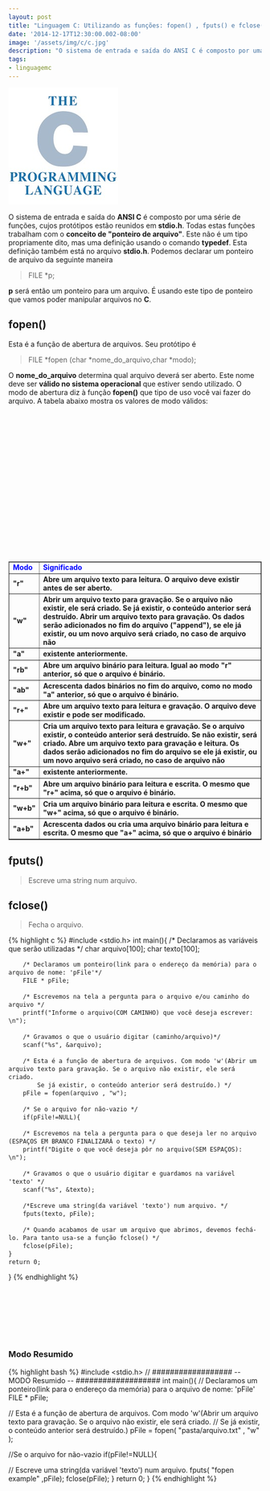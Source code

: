 ```yaml
---
layout: post
title: "Linguagem C: Utilizando as funções: fopen() , fputs() e fclose()"
date: '2014-12-17T12:30:00.002-08:00'
image: '/assets/img/c/c.jpg'
description: "O sistema de entrada e saída do ANSI C é composto por uma série de funções, cujos protótipos estão reunidos em stdio.h."
tags:
- linguagemc
---
```

![Linguagem C: Utilizando as funções: fopen() , fputs() e fclose()](/assets/img/c/c.jpg "Linguagem C: Utilizando as funções: fopen() , fputs() e fclose()")

O sistema de entrada e saída do __ANSI C__ é composto por uma série de funções, cujos protótipos estão reunidos em __stdio.h__. Todas estas funções trabalham com o __conceito de "ponteiro de arquivo"__. Este não é um tipo propriamente dito, mas uma definição usando o comando __typedef__. Esta definição também está no arquivo __stdio.h__. Podemos declarar um ponteiro de arquivo da seguinte maneira

> FILE *p;

__p__ será então um ponteiro para um arquivo. É usando este tipo de ponteiro que vamos poder manipular arquivos no __C__.

## fopen()

Esta é a função de abertura de arquivos. Seu protótipo é

> FILE *fopen (char *nome_do_arquivo,char *modo);

O __nome_do_arquivo__ determina qual arquivo deverá ser aberto. Este nome deve ser __válido no sistema operacional__ que estiver sendo utilizado. O modo de abertura diz à função __fopen()__ que tipo de uso você vai fazer do arquivo. A tabela abaixo mostra os valores de modo válidos:

<!-- QUADRADO -->
<script async src="//pagead2.googlesyndication.com/pagead/js/adsbygoogle.js"></script>
<ins class="adsbygoogle"
style="display:inline-block;width:336px;height:280px"
data-ad-client="ca-pub-2838251107855362"
data-ad-slot="5351066970"></ins>
<script>
(adsbygoogle = window.adsbygoogle || []).push({});
</script>

<table border="1">
<tbody>
<tr>
<td><b><span style="color: blue;">Modo</span></b></td>  <td><b><span style="color: blue;">Significado</span></b></td>
</tr>
<tr>
<td><b>"r" </b></td>  <td><b>Abre um arquivo texto para leitura. O arquivo deve existir antes de ser aberto.</b></td>
</tr>
<tr>
<td><b>"w"</b></td>  <td><b>Abrir um arquivo texto para gravação. Se o arquivo não existir, ele será criado. Se já existir, o conteúdo anterior será destruído.
        Abrir um arquivo texto para gravação. Os dados serão adicionados no fim do arquivo ("append"), se ele já existir, ou um novo arquivo será criado, no caso de arquivo não</b></td></tr>
<tr>
<td><b>"a"</b></td>  <td><b>existente anteriormente.</b></td></tr>
<tr>
<td><b>"rb"</b></td>  <td><b>Abre um arquivo binário para leitura. Igual ao modo "r" anterior, só que o arquivo é binário.</b></td></tr>
<tr><td><b>"ab"</b></td>  <td><b>Acrescenta dados binários no fim do arquivo, como no modo "a" anterior, só que o arquivo é binário.</b></td></tr>
<tr><td><b>"r+"</b></td>  <td><b>Abre um arquivo texto para leitura e gravação. O arquivo deve existir e pode ser modificado.</b></td></tr>
<tr><td><b>"w+"</b></td>  <td><b>Cria um arquivo texto para leitura e gravação. Se o arquivo existir, o conteúdo anterior será destruído. Se não existir, será criado.
        Abre um arquivo texto para gravação e leitura. Os dados serão adicionados no fim do arquivo se ele já existir, ou um novo arquivo será criado, no caso de arquivo não</b></td></tr>
<tr><td><b>"a+"</b></td>  <td><b>existente anteriormente.</b></td></tr>
<tr><td><b>"r+b"</b></td>  <td><b>Abre um arquivo binário para leitura e escrita. O mesmo que "r+" acima, só que o arquivo é binário.</b></td></tr>
<tr><td><b>"w+b"</b></td>  <td><b>Cria um arquivo binário para leitura e escrita. O mesmo que "w+" acima, só que o arquivo é binário.</b></td></tr>
<tr><td><b>"a+b"</b></td>  <td><b>Acrescenta dados ou cria uma arquivo binário para leitura e escrita. O mesmo que "a+" acima, só que o arquivo é binário</b></td></tr>
</tbody></table>

## fputs()
> Escreve uma string num arquivo.
 
## fclose()
> Fecha o arquivo. 

{% highlight c %}
#include <stdio.h>
int main(){
		/* Declaramos as variáveis que serão utilizadas */
		char arquivo[100];
		char texto[100];
		
		/* Declaramos um ponteiro(link para o endereço da memória) para o arquivo de nome: 'pFile'*/
		FILE * pFile;
		
		/* Escrevemos na tela a pergunta para o arquivo e/ou caminho do arquivo */
		printf("Informe o arquivo(COM CAMINHO) que você deseja escrever: \n");
		
		/* Gravamos o que o usuário digitar (caminho/arquivo)*/
		scanf("%s", &arquivo);
		
		/* Esta é a função de abertura de arquivos. Com modo 'w'(Abrir um arquivo texto para gravação. Se o arquivo não existir, ele será criado. 
			Se já existir, o conteúdo anterior será destruído.) */
		pFile = fopen(arquivo , "w");
		
		/* Se o arquivo for não-vazio */
		if(pFile!=NULL){
		
		/* Escrevemos na tela a pergunta para o que deseja ler no arquivo (ESPAÇOS EM BRANCO FINALIZARÁ o texto) */
		printf("Digite o que você deseja pôr no arquivo(SEM ESPAÇOS): \n");
		
		/* Gravamos o que o usuário digitar e guardamos na variável 'texto' */
		scanf("%s", &texto);
		
		/*Escreve uma string(da variável 'texto') num arquivo. */
		fputs(texto, pFile);
		
		/* Quando acabamos de usar um arquivo que abrimos, devemos fechá-lo. Para tanto usa-se a função fclose() */
		fclose(pFile);		
	} 
	return 0; 
}
{% endhighlight %}

<!-- MINI ANÚNCIO -->
<script async src="//pagead2.googlesyndication.com/pagead/js/adsbygoogle.js"></script>
<!-- Games Root -->
<ins class="adsbygoogle"
style="display:inline-block;width:730px;height:95px"
data-ad-client="ca-pub-2838251107855362"
data-ad-slot="5351066970"></ins>
<script>
(adsbygoogle = window.adsbygoogle || []).push({});
</script>

### Modo Resumido

{% highlight bash %}
#include <stdio.h>
// ################## -- MODO Resumido -- ###################
int main(){
  // Declaramos um ponteiro(link para o endereço da memória) para o arquivo de nome: 'pFile' 
  FILE * pFile;
  
  // Esta é a função de abertura de arquivos. Com modo 'w'(Abrir um arquivo texto para gravação. Se o arquivo não existir, ele será criado. 
  // Se já existir, o conteúdo anterior será destruído.) 
  pFile = fopen( "pasta/arquivo.txt" , "w" );
  
  //Se o arquivo for não-vazio 
  if(pFile!=NULL){
  
  // Escreve uma string(da variável 'texto') num arquivo. 
  fputs( "fopen example" ,pFile); 
  fclose(pFile);
 } 
 return 0; 
} 
{% endhighlight %}

<script async src="https://pagead2.googlesyndication.com/pagead/js/adsbygoogle.js"></script>
<!-- Informat -->
<ins class="adsbygoogle"
 style="display:block"
 data-ad-client="ca-pub-2838251107855362"
 data-ad-slot="2327980059"
 data-ad-format="auto"
 data-full-width-responsive="true"></ins>
<script>
(adsbygoogle = window.adsbygoogle || []).push({});
</script>



